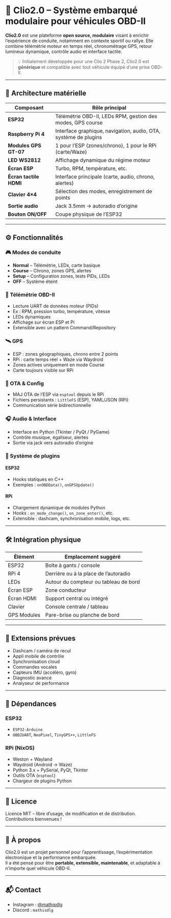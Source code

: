 # 🚗 Clio2.0 – Système embarqué modulaire pour véhicules OBD-II

**Clio2.0** est une plateforme **open source, modulaire** visant à enrichir l’expérience de conduite, notamment en contexte sportif ou rallye. Elle combine télémétrie moteur en temps réel, chronométrage GPS, retour lumineux dynamique, contrôle audio et interface tactile.

> 💡 Initialement développée pour une Clio 2 Phase 2, Clio2.0 est **générique** et compatible avec tout véhicule équipé d’une prise OBD-II.

---

## 🧩 Architecture matérielle

| Composant        | Rôle principal                                                   |
|------------------|------------------------------------------------------------------|
| **ESP32**         | Télémétrie OBD-II, LEDs RPM, gestion des modes, GPS course      |
| **Raspberry Pi 4**| Interface graphique, navigation, audio, OTA, système de plugins |
| **Modules GPS GT-07** | 1 pour l’ESP (zones/chrono), 1 pour le RPi (carte/Waze)     |
| **LED WS2812**    | Affichage dynamique du régime moteur                            |
| **Écran ESP**     | Turbo, RPM, température, etc.                                   |
| **Écran tactile HDMI** | Interface principale (carte, audio, chrono, alertes)      |
| **Clavier 4×4**   | Sélection des modes, enregistrement de points                   |
| **Sortie audio**  | Jack 3.5mm → autoradio d’origine                                |
| **Bouton ON/OFF** | Coupe physique de l’ESP32                                       |

---

## ⚙️ Fonctionnalités

### 🎮 Modes de conduite
- **Normal** – Télémétrie, LEDs, carte basique
- **Course** – Chrono, zones GPS, alertes
- **Setup** – Configuration zones, tests PIDs, LEDs
- **OFF** – Système éteint

### 📡 Télémétrie OBD-II
- Lecture UART de données moteur (PIDs)
- Ex : RPM, pression turbo, température, vitesse
- LEDs dynamiques
- Affichage sur écran ESP et Pi
- Extensible avec un pattern Command/Repository

### 🛰️ GPS
- ESP : zones géographiques, chrono entre 2 points
- RPi : carte temps réel + Waze via Waydroid
- Zones actives uniquement en mode Course
- Carte toujours visible sur RPi

### 🔄 OTA & Config
- MAJ OTA de l’ESP via `esptool` depuis le RPi
- Fichiers persistants : `LittleFS` (ESP), YAML/JSON (RPi)
- Communication série bidirectionnelle

### 🎧 Audio & Interface
- Interface en Python (Tkinter / PyQt / PyGame)
- Contrôle musique, égaliseur, alertes
- Sortie via jack vers autoradio d’origine

### 🧩 Système de plugins
#### ESP32
- Hooks statiques en C++
- Exemples : `onOBDData()`, `onGPSUpdate()`

#### RPi
- Chargement dynamique de modules Python
- Hooks : `on_mode_change()`, `on_zone_enter()`, etc.
- Extensible : dashcam, synchronisation mobile, logs, etc.

---

## 🛠️ Intégration physique

| Élément       | Emplacement suggéré             |
|---------------|----------------------------------|
| ESP32         | Boîte à gants / console          |
| RPi 4         | Derrière ou à la place de l’autoradio |
| LEDs          | Autour du compteur ou tableau de bord |
| Écran ESP     | Zone conducteur                  |
| Écran HDMI    | Support central ou intégré       |
| Clavier       | Console centrale / tableau       |
| GPS Modules   | Pare-brise ou planche de bord    |

---

## 🔮 Extensions prévues

- Dashcam / caméra de recul
- Appli mobile de contrôle
- Synchronisation cloud
- Commandes vocales
- Capteurs IMU (accéléro, gyro)
- Diagnostic avancé
- Analyseur de performance

---

## 🧪 Dépendances

### ESP32
- `ESP32-Arduino`
- `OBD2UART`, `NeoPixel`, `TinyGPS++`, `LittleFS`

### RPi (NixOS)
- Weston + Wayland
- Waydroid (Android → Waze)
- Python 3.x + PySerial, PyQt, Tkinter
- Outils OTA (`esptool`)
- Chargeur de plugins Python

---

## 📜 Licence

Licence MIT – libre d’usage, de modification et de distribution.  
Contributions bienvenues !

---

## 🧠 À propos

Clio2.0 est un projet personnel pour l’apprentissage, l’expérimentation électronique et la performance embarquée.  
Il a été pensé pour être **portable, extensible, maintenable**, et adaptable à n’importe quel véhicule OBD-II.

---

## 📬 Contact

- Instagram : [@mathisdlg](https://instagram.com/mathisdlg)
- Discord : `mathisdlg`
